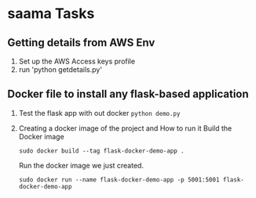 # saama Tasks

## Getting details from AWS Env

  1) Set up the AWS Access keys profile
  2) run 'python getdetails.py'


## Docker file to install any flask-based application

   1) Test the flask app with out docker `python demo.py`
   2) Creating a docker image of the project and How to run it
        Build the Docker image

        ``` sudo docker build --tag flask-docker-demo-app . ```

        Run the docker image we just created.

        ``` sudo docker run --name flask-docker-demo-app -p 5001:5001 flask-docker-demo-app ```
